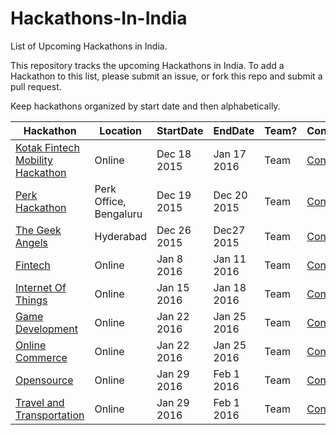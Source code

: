 # Hackathons-In-India
List of Upcoming Hackathons in India.

This repository tracks the upcoming Hackathons in India. To add a Hackathon to this list, please submit an issue, or fork this repo and submit a pull request.

Keep hackathons organized by start date and then alphabetically.


| Hackathon     |  Location    |StartDate     | EndDate     |Team?    |Contact   |
|---------------|--------------|--------------|-------------|---------|----------|
|[Kotak Fintech Mobility Hackathon](https://www.hackerearth.com/sprints/kotak-fintech-mobility-hackathon/)|Online|Dec 18 2015 |Jan 17 2016|Team|[Contact](https://www.hackerearth.com/sprints/kotak-fintech-mobility-hackathon/discussion/)|
|[Perk Hackathon](http://www.venturesity.com/challenge/id/151)|Perk Office, Bengaluru| Dec 19 2015|Dec 20 2015 |Team|[Contact](http://www.venturesity.com/challenge/id/151)|
|[The Geek Angels](https://hackday.thegeekangels.com/)|Hyderabad|Dec 26 2015|Dec27 2015|Team|[Contact](https://hackday.thegeekangels.com/#contact)|
|[Fintech](https://www.hackerearth.com/sprints/fintech-india-hacks-2016/)|Online|Jan 8 2016|Jan 11 2016|Team|[Contact](https://www.hackerearth.com/sprints/fintech-india-hacks-2016/discussion/)|
|[Internet Of Things](https://www.hackerearth.com/sprints/internet-of-things-india-hacks-2016/)|Online|Jan 15 2016|Jan 18 2016|Team|[Contact](https://www.hackerearth.com/sprints/internet-of-things-india-hacks-2016/discussion/)|
|[Game Development](https://www.hackerearth.com/sprints/game-development-india-hacks-2016/)|Online|Jan 22 2016|Jan 25 2016|Team|[Contact](https://www.hackerearth.com/sprints/game-development-india-hacks-2016/discussion/)|
|[Online Commerce](https://www.hackerearth.com/sprints/online-commerce-india-hacks-2016/)|Online|Jan 22 2016|Jan 25 2016|Team|[Contact](https://www.hackerearth.com/sprints/online-commerce-india-hacks-2016/discussion)|
|[Opensource](https://www.hackerearth.com/sprints/open-source-india-hacks-2016/)|Online|Jan 29 2016|Feb 1 2016|Team|[Contact](https://www.hackerearth.com/sprints/open-source-india-hacks-2016/discussion)|
|[Travel and Transportation](https://www.hackerearth.com/sprints/travel-and-transportation-india-hacks-2016/)|Online|Jan 29 2016|Feb 1 2016|Team|[Contact](https://www.hackerearth.com/sprints/travel-and-transportation-india-hacks-2016/discussion)|
